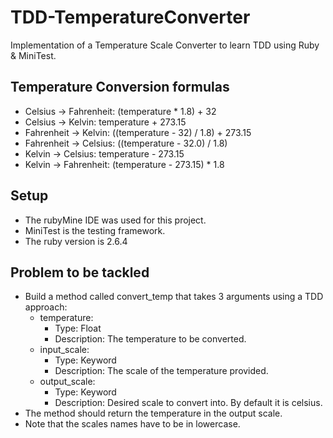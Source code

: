 # TDD-TemperatureConverter
Implementation of a Temperature Scale Converter to learn TDD using Ruby &amp; MiniTest.

## Temperature Conversion formulas
* Celsius -> Fahrenheit: (temperature * 1.8) + 32
* Celsius -> Kelvin:      temperature + 273.15
* Fahrenheit -> Kelvin:  ((temperature - 32) / 1.8) + 273.15
* Fahrenheit -> Celsius: ((temperature - 32.0) / 1.8)
* Kelvin -> Celsius:      temperature - 273.15
* Kelvin -> Fahrenheit:  (temperature - 273.15) * 1.8

## Setup
* The rubyMine IDE was used for this project.
* MiniTest is the testing framework.
* The ruby version is 2.6.4

## Problem to be tackled
* Build a method called convert_temp that takes 3 arguments using a TDD approach:
  * temperature: 
    * Type: Float
    * Description: The temperature to be converted.
  * input_scale: 
    * Type: Keyword
    * Description: The scale of the temperature provided.
  * output_scale: 
    * Type: Keyword
    * Description: Desired scale to convert into. By default it is celsius.
* The method should return the temperature in the output scale.
* Note that the scales names have to be in lowercase.
